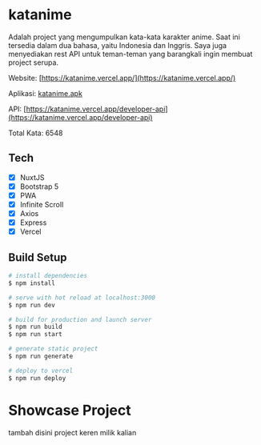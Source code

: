 # katanime
Adalah project yang mengumpulkan kata-kata karakter anime. Saat ini tersedia dalam dua bahasa, yaitu Indonesia dan Inggris. Saya juga menyediakan rest API untuk teman-teman yang barangkali ingin membuat project serupa. 

Website: [https://katanime.vercel.app/](https://katanime.vercel.app/)

Aplikasi: [katanime.apk](https://github.com/ricko-v/katanime/releases/download/QuotesAnime/katanime.apk)

API: [https://katanime.vercel.app/developer-api](https://katanime.vercel.app/developer-api)

Total Kata: 6548

## Tech
- [x] NuxtJS
- [x] Bootstrap 5
- [x] PWA
- [x] Infinite Scroll
- [x] Axios
- [x] Express
- [x] Vercel 

## Build Setup

```bash
# install dependencies
$ npm install

# serve with hot reload at localhost:3000
$ npm run dev

# build for production and launch server
$ npm run build
$ npm run start

# generate static project
$ npm run generate

# deploy to vercel
$ npm run deploy
```
# Showcase Project
tambah disini project keren milik kalian
